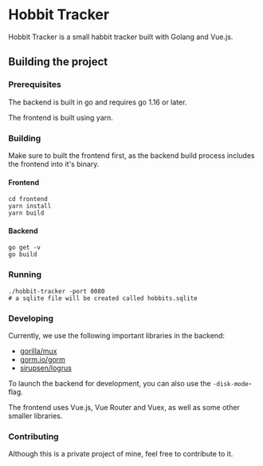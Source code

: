 # Hobbit Tracker

Hobbit Tracker is a small habbit tracker built with Golang and Vue.js.

## Building the project

### Prerequisites

The backend is built in go and requires go 1.16 or later.

The frontend is built using yarn.

### Building

Make sure to built the frontend first, as the backend build process includes the
frontend into it's binary.

#### Frontend 

```
cd frontend
yarn install
yarn build
```

#### Backend

```
go get -v
go build
```

### Running

```
./hobbit-tracker -port 8080
# a sqlite file will be created called hobbits.sqlite
```

### Developing 

Currently, we use the following important libraries in the backend:

- [gorilla/mux](https://github.com/gorilla/mux)
- [gorm.io/gorm](https://gorm.io/gorm)
- [sirupsen/logrus](https://github.com/sirupsen/logrus)

To launch the backend for development, you can also use the `-disk-mode`-flag.

The frontend uses Vue.js, Vue Router and Vuex, as well as some other smaller libraries.

### Contributing

Although this is a private project of mine, feel free to contribute to it.
